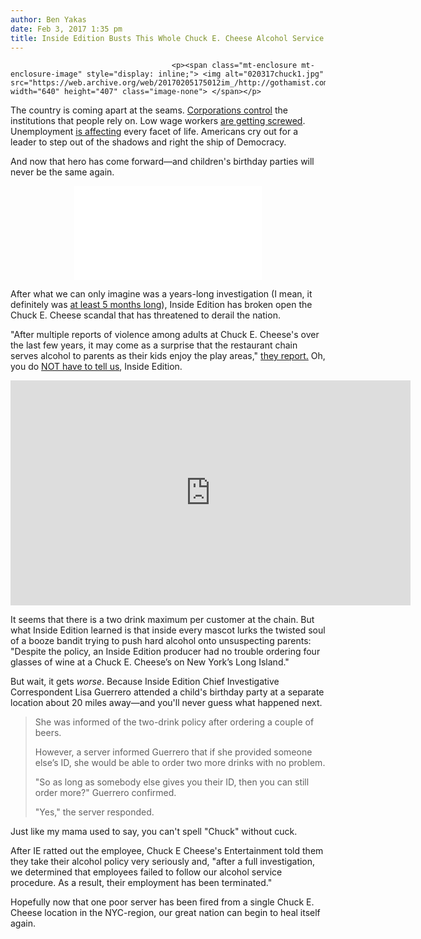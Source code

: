 ```yaml
---
author: Ben Yakas
date: Feb 3, 2017 1:35 pm
title: Inside Edition Busts This Whole Chuck E. Cheese Alcohol Service Scandal WIDE Open
---
```


	
										<p><span class="mt-enclosure mt-enclosure-image" style="display: inline;"> <img alt="020317chuck1.jpg" src="https://web.archive.org/web/20170205175012im_/http://gothamist.com/attachments/byakas/020317chuck1.jpg" width="640" height="407" class="image-none"> </span></p>

<p>The country is coming apart at the seams. <a href="https://web.archive.org/web/20170205175012/http://gothamist.com/2014/01/16/chuck_e_cheese_is_now_owned_by_host.php">Corporations control</a> the institutions that people rely on. Low wage workers <a href="https://web.archive.org/web/20170205175012/http://gothamist.com/2013/02/22/nyc_waiter_gets_chuck_e_cheese_toke.php">are getting screwed</a>. Unemployment <a href="https://web.archive.org/web/20170205175012/http://gothamist.com/2012/07/03/chuck_e_cheese_is_fired_higher_pric.php">is affecting</a> every facet of life. Americans cry out for a leader to step out of the shadows and right the ship of Democracy.</p>

<p>And now that hero has come forward&#x2014;and children&apos;s birthday parties will never be the same again. </p>

<center><iframe src="//web.archive.org/web/20170205175012if_/http://players.brightcove.net/1749985693001/B1lOuXrgI_default/index.html?videoId=5308402996001" allowfullscreen frameborder="0"></iframe></center>

<p>After what we can only imagine was a years-long investigation (I mean, it definitely was <a href="https://web.archive.org/web/20170205175012/http://www.insideedition.com/headlines/19064-adults-at-chuck-e-cheeses-pizza-parlor-erupt-into-all-out-fistfights-and-hair-pulling">at least 5 months long</a>), Inside Edition has broken open the Chuck E. Cheese scandal that has threatened to derail the nation.</p>

<p>&quot;After multiple reports of violence among adults at Chuck E. Cheese&apos;s over the last few years, it may come as a surprise that the restaurant chain serves alcohol to parents as their kids enjoy the play areas,&quot; <a href="https://web.archive.org/web/20170205175012/http://www.insideedition.com/investigative/21413-investigation-finds-some-chuck-e-cheeses-serve-more-alcohol-than-policy-allows">they report.</a> Oh, you do <a href="https://web.archive.org/web/20170205175012/http://gothamist.com/2013/07/17/video_chuck_e_cheese_where_a_mom_ca.php">NOT have to tell us</a>, Inside Edition. </p>

<p><iframe width="640" height="360" src="https://web.archive.org/web/20170205175012if_/https://www.youtube.com/embed/k5Y1ELSABVk" frameborder="0" allowfullscreen></iframe></p>

<p>It seems that there is a two drink maximum per customer at the chain. But what Inside Edition learned is that inside every mascot lurks the twisted soul of a booze bandit trying to push hard alcohol onto unsuspecting parents: &quot;Despite the policy, an Inside Edition producer had no trouble ordering four glasses of wine at a Chuck E. Cheese&#x2019;s on New York&#x2019;s Long Island.&quot; </p>

<p>But wait, it gets <em>worse</em>. Because Inside Edition Chief Investigative Correspondent Lisa Guerrero attended a child&apos;s birthday party at a separate location about 20 miles away&#x2014;and you&apos;ll never guess what happened next.</p>

<blockquote>She was informed of the two-drink policy after ordering a couple of beers.

<p>However, a server informed Guerrero that if she provided someone else&#x2019;s ID, she would be able to order two more drinks with no problem.</p>

<p>&quot;So as long as somebody else gives you their ID, then you can still order more?&quot; Guerrero confirmed.</p>

<p>&quot;Yes,&quot; the server responded.</p></blockquote><p></p>

<p>Just like my mama used to say, you can&apos;t spell &quot;Chuck&quot; without cuck. </p>

<p>After IE ratted out the employee, Chuck E Cheese&apos;s Entertainment told them they take their alcohol policy very seriously and, &quot;after a full investigation, we determined that employees failed to follow our alcohol service procedure. As a result, their employment has been terminated.&quot;</p>

<p>Hopefully now that one poor server has been fired from a single Chuck E. Cheese location in the NYC-region, our great nation can begin to heal itself again. </p>					
										
									
				